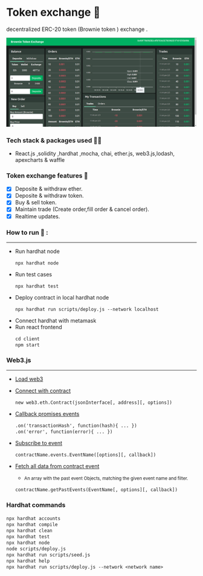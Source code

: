 # Token exchange :money_mouth_face:
decentralized ERC-20 token (Brownie token ) exchange .

<img src="./TokenExchange.png" alt="Exchange image">

### Tech stack & packages used :man_technologist:
- React.js ,solidity ,hardhat ,mocha, chai, ether.js, web3.js,lodash, apexcharts & waffle
### Token exchange features :tada:
- [x] Deposite & withdraw ether.
- [x] Deposite & withdraw token.
- [x] Buy & sell token.
- [x] Maintain trade (Create order,fill order & cancel order).
- [x] Realtime updates.

### How to run :runner: :
----------------
- Run hardhat node
    ```
    npx hardhat node
    ```
- Run test cases
    ```
    npx hardhat test
    ```
- Deploy contract in local hardhat node
    ```
    npx hardhat run scripts/deploy.js --network localhost
    ```
- Connect hardhat with metamask
- Run react frontend
    ```
    cd client
    npm start
    ```
### Web3.js 
------------
- [Load web3](https://web3js.readthedocs.io/en/v1.2.11/web3-eth.html#web3-eth)
- [Connect with contract](https://web3js.readthedocs.io/en/v1.2.11/web3-eth-contract.html#web3-eth-contract)
    ```
    new web3.eth.Contract(jsonInterface[, address][, options])
    ```
- [Callback promises events](https://web3js.readthedocs.io/en/v1.2.11/callbacks-promises-events.html#callbacks-promises-events)
    ```
    .on('transactionHash', function(hash){ ... })
    .on('error', function(error){ ... })
    ```
- [Subscribe to event](https://web3js.readthedocs.io/en/v1.2.11/web3-eth-contract.html#contract-events)
    ```
    contractName.events.EventName([options][, callback])
    ```
- [Fetch all data from contract event](https://web3js.readthedocs.io/en/v1.2.11/web3-eth-contract.html#getpastevents)
    - <small> An array with the past event Objects, matching the given event name and filter.</small>

    ```
    contractName.getPastEvents(EventName[, options][, callback])
    ```

### Hardhat commands
```shell
npx hardhat accounts
npx hardhat compile
npx hardhat clean
npx hardhat test
npx hardhat node
node scripts/deploy.js
npx hardhat run scripts/seed.js
npx hardhat help
npx hardhat run scripts/deploy.js --network <network name>
```
